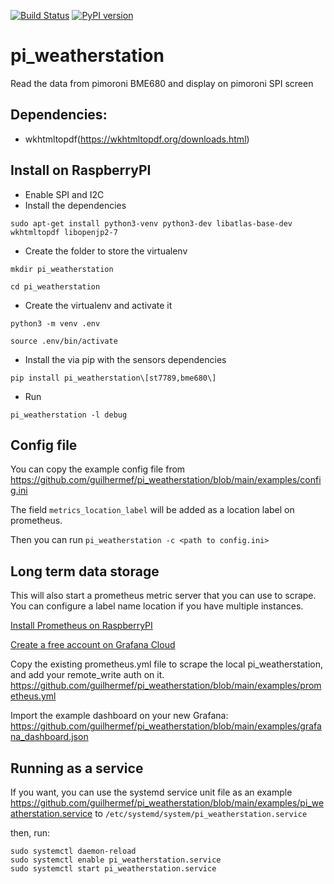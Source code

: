 [![Build Status](https://www.travis-ci.com/guilhermef/pi_weatherstation.svg?branch=main)](https://www.travis-ci.com/guilhermef/pi_weatherstation)
[![PyPI version](https://badge.fury.io/py/pi-weatherstation.svg)](https://badge.fury.io/py/pi-weatherstation)

# pi_weatherstation
Read the data from pimoroni BME680 and display on pimoroni SPI screen

## Dependencies:
* wkhtmltopdf(https://wkhtmltopdf.org/downloads.html)

## Install on RaspberryPI
* Enable SPI and I2C
* Install the dependencies
```
sudo apt-get install python3-venv python3-dev libatlas-base-dev wkhtmltopdf libopenjp2-7
```
* Create the folder to store the virtualenv
```
mkdir pi_weatherstation

cd pi_weatherstation
```
* Create the virtualenv and activate it
```
python3 -m venv .env

source .env/bin/activate
```
* Install the via pip with the sensors dependencies
```
pip install pi_weatherstation\[st7789,bme680\]
```

* Run
```
pi_weatherstation -l debug
```

## Config file
You can copy the example config file from https://github.com/guilhermef/pi_weatherstation/blob/main/examples/config.ini

The field `metrics_location_label` will be added as a location label on prometheus.

Then you can run `pi_weatherstation -c <path to config.ini>`

## Long term data storage
This will also start a prometheus metric server that you can use to scrape.
You can configure a label name location if you have multiple instances.

[Install Prometheus on RaspberryPI](https://linuxhit.com/prometheus-node-exporter-on-raspberry-pi-how-to-install/)

[Create a free account on Grafana Cloud](https://grafana.com/products/cloud/)

Copy the existing prometheus.yml file to scrape the local pi_weatherstation,
and add your remote_write auth on it.
https://github.com/guilhermef/pi_weatherstation/blob/main/examples/prometheus.yml

Import the example dashboard on your new Grafana: https://github.com/guilhermef/pi_weatherstation/blob/main/examples/grafana_dashboard.json

## Running as a service
If you want, you can use the systemd service unit file as an example
https://github.com/guilhermef/pi_weatherstation/blob/main/examples/pi_weatherstation.service
to `/etc/systemd/system/pi_weatherstation.service`

then, run:
```
sudo systemctl daemon-reload
sudo systemctl enable pi_weatherstation.service
sudo systemctl start pi_weatherstation.service
```



